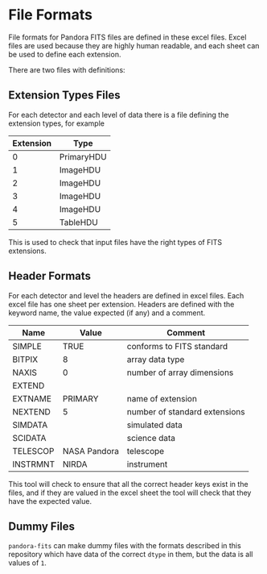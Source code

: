 # File Formats

File formats for Pandora FITS files are defined in these excel files. Excel files are used because they are highly human readable, and each sheet can be used to define each extension.

There are two files with definitions:

## Extension Types Files

For each detector and each level of data there is a file defining the extension types, for example

| Extension | Type       |
|-----------|------------|
| 0         | PrimaryHDU |
| 1         | ImageHDU   |
| 2         | ImageHDU   |
| 3         | ImageHDU   |
| 4         | ImageHDU   |
| 5         | TableHDU   |

This is used to check that input files have the right types of FITS extensions.

## Header Formats

For each detector and level the headers are defined in excel files. Each excel file has one sheet per extension. Headers are defined with the keyword name, the value expected (if any) and a comment.

| Name     | Value        | Comment                       |
|----------|--------------|-------------------------------|
| SIMPLE   | TRUE         | conforms to FITS standard     |
| BITPIX   | 8            | array data type               |
| NAXIS    | 0            | number of array dimensions    |
| EXTEND   |              |                               |
| EXTNAME  | PRIMARY      | name of extension             |
| NEXTEND  | 5            | number of standard extensions |
| SIMDATA  |              | simulated data                |
| SCIDATA  |              | science data                  |
| TELESCOP | NASA Pandora | telescope                     |
| INSTRMNT | NIRDA        | instrument                    |

This tool will check to ensure that all the correct header keys exist in the files, and if they are valued in the excel sheet the tool will check that they have the expected value.

## Dummy Files

`pandora-fits` can make dummy files with the formats described in this repository which have data of the correct `dtype` in them, but the data is all values of `1`.
